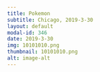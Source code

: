 ```yaml
---
title: Pokemon
subtitle: Chicago, 2019-3-30
layout: default
modal-id: 346
date: 2019-3-30
img: 10101010.png
thumbnail: 10101010.png
alt: image-alt
---
```

